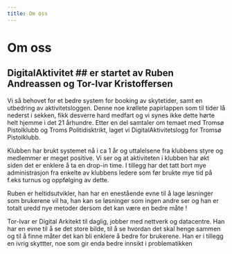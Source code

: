 ```yaml
---
title: Om oss
---
```

# Om oss

## DigitalAktivitet ## er startet av Ruben Andreassen og Tor-Ivar Kristoffersen

Vi så behovet for et bedre system for booking av skytetider, samt en utbedring av aktivitetsloggen. Denne noe krøllete papirlappen som til tider lå nederst i sekken, fikk desverre hard medfart og vi synes ikke dette hørte helt hjemme i det 21 århundre. Etter en del samtaler om temaet med Tromsø Pistolklubb og Troms Politidisktrikt, laget vi DigitalAktivitetslogg for Tromsø Pistolklubb.

Klubben har brukt systemet nå i ca 1 år og uttalelsene fra klubbens styre og medlemmer er meget positive. Vi ser og at aktiviteten i klubben har økt siden det er enklere å ta en drop-in time. I tillegg har det tatt bort mye administrasjon fra enkelte av klubbens ledere som før brukte mye tid på f.eks turnus og oppfølging av dette.

Ruben er heltidsutvikler, han har en enestående evne til å lage løsninger som brukerene vil ha, han kan se løsninger som ingen andre ser og han er totalt uredd nye metoder dersom det kan være en bedre måte ! 

Tor-Ivar er Digital Arkitekt til daglig, jobber med nettverk og datacentre. Han har en evne til å se det store bilde, til å se hvordan det skal henge sammen og til å finne måter det kan bli enklere å bedre for brukerene. Han er i tillegg en ivrig skyttter, noe som gir enda bedre innsikt i problematikken

